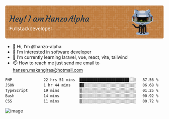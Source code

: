![Header](./github-header-image.png)

- 👋 Hi, I’m @hanzo-alpha
- 👀 I’m interested in software developer
- 🌱 I’m currently learning laravel, vue, react, vite, tailwind
- 📫 How to reach me just send me email to hansen.makangiras@hotmail.com 

<!---
hanzo-alpha/hanzo-alpha is a ✨ special ✨ repository because its `README.md` (this file) appears on your GitHub profile.
You can click the Preview link to take a look at your changes.
--->

<!--START_SECTION:waka-->

```txt
PHP              22 hrs 51 mins  ██████████████████████░░░   87.56 %
JSON             1 hr 44 mins    █▓░░░░░░░░░░░░░░░░░░░░░░░   06.68 %
TypeScript       19 mins         ▒░░░░░░░░░░░░░░░░░░░░░░░░   01.25 %
Bash             14 mins         ▒░░░░░░░░░░░░░░░░░░░░░░░░   00.92 %
CSS              11 mins         ▒░░░░░░░░░░░░░░░░░░░░░░░░   00.72 %
```

<!--END_SECTION:waka-->

![image](https://github.com/hanzo-alpha/hanzo-alpha/assets/111342797/c4bd2977-6123-4017-8652-6e166259b484)

